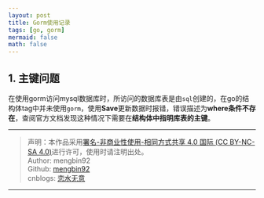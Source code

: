 ```yaml
---
layout: post
title: Gorm使用记录
tags: [go, gorm]
mermaid: false
math: false
---  
```


## 1. 主键问题

在使用gorm访问mysql数据库时，所访问的数据库表是由`sql`创建的，在go的结构体tag中并未使用`gorm`，使用**Save**更新数据时报错，错误描述为**where条件不存在**，查阅官方文档发现这种情况下需要在**结构体中指明库表的主键**。

---

> 声明：本作品采用[署名-非商业性使用-相同方式共享 4.0 国际 (CC BY-NC-SA 4.0)](https://creativecommons.org/licenses/by-nc-sa/4.0/deed.zh)进行许可，使用时请注明出处。  
> Author: mengbin92  
> Github: [mengbin92](https://mengbin92.github.io/)  
> cnblogs: [恋水无意](https://www.cnblogs.com/lianshuiwuyi/)  

---
